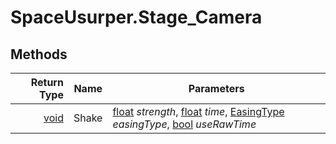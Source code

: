 # SpaceUsurper.Stage_Camera
## Methods
| Return Type | Name | Parameters |
| ----------: | ---- | ---------- |
| [void](https://docs.microsoft.com/en-us/dotnet/api/system.void?view=netframework-4.5) | Shake | [float](https://docs.microsoft.com/en-us/dotnet/api/system.single?view=netframework-4.5) *strength*, [float](https://docs.microsoft.com/en-us/dotnet/api/system.single?view=netframework-4.5) *time*, [EasingType](SpaceUsurper.EasingType.md) *easingType*, [bool](https://docs.microsoft.com/en-us/dotnet/api/system.boolean?view=netframework-4.5) *useRawTime*|
